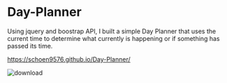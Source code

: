 # Day-Planner

Using jquery and boostrap API, I built a simple Day Planner that uses the current time to determine what currently is happening or if something has passed its time.


https://schoen9576.github.io/Day-Planner/

![download](https://user-images.githubusercontent.com/84941752/126589657-25f31e60-9210-43e5-b033-d1f3b07d0a9f.png)
